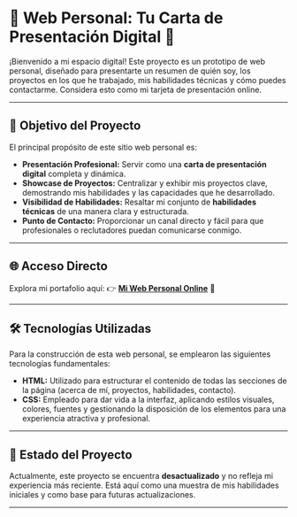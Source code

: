 # 🚀 Web Personal: Tu Carta de Presentación Digital 🌟

¡Bienvenido a mi espacio digital! Este proyecto es un prototipo de web personal, diseñado para presentarte un resumen de quién soy, los proyectos en los que he trabajado, mis habilidades técnicas y cómo puedes contactarme. Considera esto como mi tarjeta de presentación online.

---

## 🎯 Objetivo del Proyecto

El principal propósito de este sitio web personal es:

* **Presentación Profesional:** Servir como una **carta de presentación digital** completa y dinámica.
* **Showcase de Proyectos:** Centralizar y exhibir mis proyectos clave, demostrando mis habilidades y las capacidades que he desarrollado.
* **Visibilidad de Habilidades:** Resaltar mi conjunto de **habilidades técnicas** de una manera clara y estructurada.
* **Punto de Contacto:** Proporcionar un canal directo y fácil para que profesionales o reclutadores puedan comunicarse conmigo.

---

## 🌐 Acceso Directo

Explora mi portafolio aquí:
👉 **[Mi Web Personal Online](https://lordlez.github.io/personalweb/)** 🔗

---

## 🛠️ Tecnologías Utilizadas

Para la construcción de esta web personal, se emplearon las siguientes tecnologías fundamentales:

* **HTML:** Utilizado para estructurar el contenido de todas las secciones de la página (acerca de mí, proyectos, habilidades, contacto).
* **CSS:** Empleado para dar vida a la interfaz, aplicando estilos visuales, colores, fuentes y gestionando la disposición de los elementos para una experiencia atractiva y profesional.

---

## 🚧 Estado del Proyecto

Actualmente, este proyecto se encuentra **desactualizado** y no refleja mi experiencia más reciente. Está aquí como una muestra de mis habilidades iniciales y como base para futuras actualizaciones.

---
